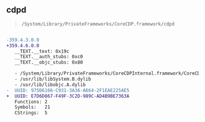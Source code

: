 ## cdpd

> `/System/Library/PrivateFrameworks/CoreCDP.framework/cdpd`

```diff

-359.4.3.0.0
+359.4.6.0.0
   __TEXT.__text: 0x19c
   __TEXT.__auth_stubs: 0xc0
   __TEXT.__objc_stubs: 0x80

   - /System/Library/PrivateFrameworks/CoreCDPInternal.framework/CoreCDPInternal
   - /usr/lib/libSystem.B.dylib
   - /usr/lib/libobjc.A.dylib
-  UUID: 975D6166-C931-3A36-A664-2F1EAE225AE5
+  UUID: E7D6D867-F49F-3C2D-989C-AD4B9BE7363A
   Functions: 2
   Symbols:   21
   CStrings:  5

```

